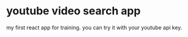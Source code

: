 # youtube video search app

my first react app for training.
you can try it with your youtube api key.
